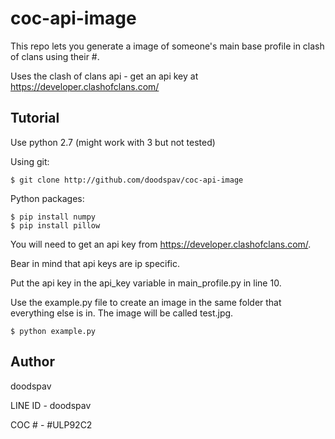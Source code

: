 # coc-api-image
This repo lets you generate a image of someone's main base profile in clash of clans using their #.

Uses the clash of clans api - get an api key at https://developer.clashofclans.com/

Tutorial
------
Use python 2.7 (might work with 3 but not tested)

Using git:

    $ git clone http://github.com/doodspav/coc-api-image
 
Python packages:

    $ pip install numpy
    $ pip install pillow

You will need to get an api key from https://developer.clashofclans.com/.

Bear in mind that api keys are ip specific.

Put the api key in the api_key variable in main_profile.py in line 10.

Use the example.py file to create an image in the same folder that everything else is in. The image will be called test.jpg.

    $ python example.py

Author
------

doodspav

LINE ID - doodspav

COC # - #ULP92C2
